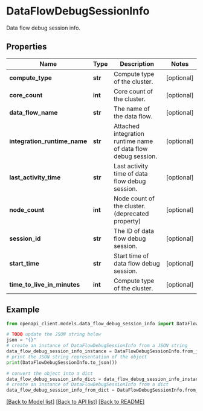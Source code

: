 # DataFlowDebugSessionInfo

Data flow debug session info.

## Properties

Name | Type | Description | Notes
------------ | ------------- | ------------- | -------------
**compute_type** | **str** | Compute type of the cluster. | [optional] 
**core_count** | **int** | Core count of the cluster. | [optional] 
**data_flow_name** | **str** | The name of the data flow. | [optional] 
**integration_runtime_name** | **str** | Attached integration runtime name of data flow debug session. | [optional] 
**last_activity_time** | **str** | Last activity time of data flow debug session. | [optional] 
**node_count** | **int** | Node count of the cluster. (deprecated property) | [optional] 
**session_id** | **str** | The ID of data flow debug session. | [optional] 
**start_time** | **str** | Start time of data flow debug session. | [optional] 
**time_to_live_in_minutes** | **int** | Compute type of the cluster. | [optional] 

## Example

```python
from openapi_client.models.data_flow_debug_session_info import DataFlowDebugSessionInfo

# TODO update the JSON string below
json = "{}"
# create an instance of DataFlowDebugSessionInfo from a JSON string
data_flow_debug_session_info_instance = DataFlowDebugSessionInfo.from_json(json)
# print the JSON string representation of the object
print(DataFlowDebugSessionInfo.to_json())

# convert the object into a dict
data_flow_debug_session_info_dict = data_flow_debug_session_info_instance.to_dict()
# create an instance of DataFlowDebugSessionInfo from a dict
data_flow_debug_session_info_from_dict = DataFlowDebugSessionInfo.from_dict(data_flow_debug_session_info_dict)
```
[[Back to Model list]](../README.md#documentation-for-models) [[Back to API list]](../README.md#documentation-for-api-endpoints) [[Back to README]](../README.md)



